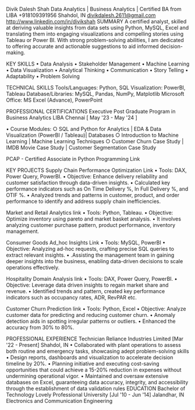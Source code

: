 Divik Dalesh Shah
Data Analytics | Business Analytics | Certified BA from LIBA
  +918109391956
  Shahdol, IN
  divikdalesh.2611@gmail.com
  http://www.linkedin.com/in/divikshah
SUMMARY
A certified analyst, skilled at deriving valuable insights from data sets using Python, MySQL, Excel and translating them into engaging visualizations and compelling stories using Tableau or Power BI. With strong problem-solving abilities, I am dedicated to offering accurate and actionable suggestions to aid informed decision-making.

KEY SKILLS
•	Data Analysis • Stakeholder Management • Machine Learning • Data Visualization
•	Analytical Thinking • Communication • Story Telling • Adaptability • Problem Solving

TECHNICAL SKILLS
Tools/Languages: Python, SQL
Visualization: PowerBI, Tableau
Database/Libraries: MySQL, Pandas, NumPy, Matplotlib
Microsoft Office: MS Excel (Advance), PowerPoint

PROFESSIONAL CERTIFICATIONS
Executive Post Graduate Program in Business Analytics LIBA Chennai [ May '23 - May '24 ]

•	Course Modules:
○	SQL and Python for Analytics | EDA & Data Visualization (PowerBI / Tableau)| Databases
○	Introduction to Machine Learning | Machine Learning Techniques
○	Customer Churn Case Study | IMDB Movie Case Study | Customer Segmentation Case Study

PCAP - Certified Associate in Python Programming Link

KEY PROJECTS
Supply Chain Performance Optimization Link
•	Tools: DAX, Power Query, PowerBI.
•	Objective: Enhance delivery reliability and customer satisfaction through data-driven insights.
•	Calculated key performance indicators such as On Time Delivery %, In Full Delivery %, and OTIF %.
•	Analyzed trends and patterns in customer, product, and order performance to identify and address supply chain inefficiencies.

Market and Retail Analytics link
•	Tools: Python, Tableau.
•	Objective: Optimize inventory using pareto and market basket analysis.
•	It involves analyzing customer purchase pattern, product performance, inventory management.
 
Consumer Goods Ad_hoc Insights Link
•	Tools: MySQL, PowerBI
•	Objective: Analyzing ad-hoc requests, crafting precise SQL queries to extract relevant insights.
•	.Assisting the management team in gaining deeper insights into the business, enabling data-driven decisions to scale operations effectively.

Hospitality Domain Analysis link
•	Tools: DAX, Power Query, PowerBI.
•	Objective: Leverage data driven insights to regain market share and revenue.
•	Identified trends and pattern, created key performance indicators such as occupancy rates, ADR, RevPAR etc.

Customer Churn Prediction link
•	Tools: Python, Excel
•	Objective: Analyze customer data for predicting and reducing customer churn.
•	Anomaly detection aids in spotting irregular patterns or outliers.
•	Enhanced the accuracy from 30% to 80%.

PROFESSIONAL EXPERIENCE
Technician
Reliance Industries Limited [Mar '22 - Present] Shahdol, IN
•	Collaborated with plant operations to assess both routine and emergency tasks, showcasing adept problem-solving skills
•	Design reports, dashboards and visualization to accelerate decision timeline by 20%.
•	Planning initiative and executing cost-saving opportunities that could achieve a 15-20% reduction in expenses without undermining operational vigor.
•	Maintained and oversaw extensive databases on Excel, guaranteeing data accuracy, integrity, and accessibility through the establishment of data validation rules
EDUCATION
Bachelor of Technology
Lovely Professional University [Jul '10 - Jun '14] Jalandhar, IN
Electronics and Communication Engineering
